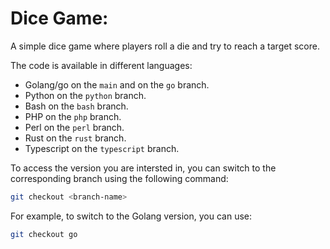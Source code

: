 # Dice Game:

A simple dice game where players roll a die and try to reach a target score.

The code is available in different languages:

- Golang/go on the `main` and on the `go` branch.
- Python on the `python` branch.
- Bash on the `bash` branch.
- PHP on the `php` branch.
- Perl on the `perl` branch.
- Rust on the `rust` branch.
- Typescript on the `typescript` branch.

To access the version you are intersted in, you can switch to the corresponding branch using the following command:

```bash
git checkout <branch-name>
```

For example, to switch to the Golang version, you can use:

```bash
git checkout go
```